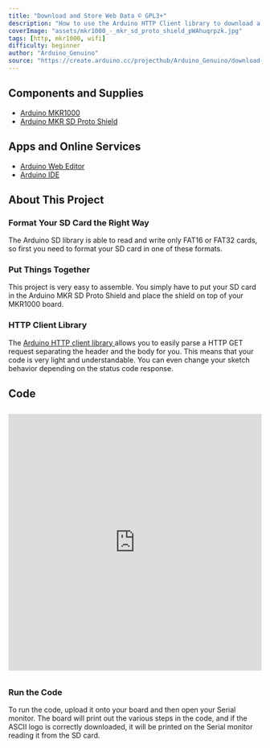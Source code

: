 ```yaml
---
title: "Download and Store Web Data © GPL3+"
description: "How to use the Arduino HTTP Client library to download a raw text page and store its content on an SD card."
coverImage: "assets/mkr1000_-_mkr_sd_proto_shield_pWAhuqrpzk.jpg"
tags: [http, mkr1000, wifi]
difficulty: beginner
author: "Arduino_Genuino"
source: "https://create.arduino.cc/projecthub/Arduino_Genuino/download-and-store-web-data-37ef55"
---
```


## Components and Supplies

- [Arduino MKR1000](https://store.arduino.cc/arduino-mkr1000)
- [Arduino MKR SD Proto Shield](https://store.arduino.cc/mkr-sd-proto-shield)

## Apps and Online Services

- [Arduino Web Editor](https://create.arduino.cc/editor)
- [Arduino IDE](https://www.arduino.cc/en/main/software)

## About This Project

### Format Your SD Card the Right Way

The Arduino SD library is able to read and write only FAT16 or FAT32 cards, so first you need to format your SD card in one of these formats.

### Put Things Together

This project is very easy to assemble. You simply have to put your SD card in the Arduino MKR SD Proto Shield and place the shield on top of your MKR1000 board.

### HTTP Client Library

The [Arduino HTTP client library ](https://github.com/arduino-libraries/ArduinoHttpClient)allows you to easily parse a HTTP GET request separating the header and the body for you. This means that your code is very light and understandable. You can even change your sketch behavior depending on the status code response.

## Code

<iframe src='https://create.arduino.cc/editor/Arduino_Genuino/43b03333-b080-492f-85eb-ca6146a2dab7/preview?embed&snippet' style='height:510px;width:100%;margin:10px 0' frameborder='0'></iframe>


### Run the Code

To run the code, upload it onto your board and then open your Serial monitor. The board will print out the various steps in the code, and if the ASCII logo is correctly downloaded, it will be printed on the Serial monitor reading it from the SD card.